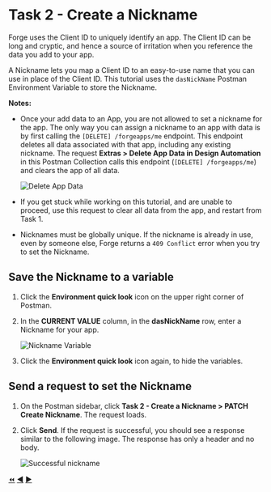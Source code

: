 # Task 2 - Create a Nickname

Forge uses the Client ID to uniquely identify an app. The Client ID can be long and cryptic, and hence a source of irritation when you reference the data you add to your app.

A Nickname lets you map a Client ID to an easy-to-use name that you can use in place of the Client ID. This tutorial uses the `dasNickName` Postman Environment Variable to store the Nickname.

**Notes:**

- Once your add data to an App, you are not allowed to set a nickname for the app. The only way you can assign a nickname to an app with data is by first calling the `[DELETE] /forgeapps/me` endpoint. This endpoint deletes all data associated with that app, including any existing nickname. The request **Extras > Delete App Data in Design Automation** in this Postman Collection calls this endpoint (`[DELETE] /forgeapps/me`) and clears the app of all data.

    ![Delete App Data](../images/task2-delete_forge_app.png "Delete app")

- If you get stuck while working on this tutorial, and are unable to proceed, use this request to clear all data from the app, and restart from Task 1.


- Nicknames must be globally unique.  If the nickname is already in use, even by someone else, Forge returns a `409 Conflict` error when you try to set the Nickname.

## Save the Nickname to a variable

1. Click the **Environment quick look** icon on the upper right corner of Postman.

2. In the **CURRENT VALUE** column, in the **dasNickName** row, enter a Nickname for your app.

   ![Nickname Variable](../images/task2-environment_variables_grid.png "Nickname Variable")


3. Click the **Environment quick look** icon again, to hide the variables.

## Send a request to set the Nickname

1. On the Postman sidebar, click **Task 2 - Create a Nickname > PATCH Create Nickname**. The request loads.

2. Click **Send**. If the request is successful, you should see a response similar to the following image. The response has only a header and no body.

    ![Successful nickname](../images/task2-successfull.png "Successful Nickname")

[:rewind:](../readme.md "readme.md") [:arrow_backward:](task-1.md "Previous task") [:arrow_forward:](task-3.md "Next task")

